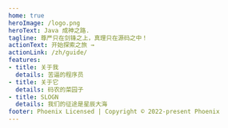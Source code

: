 ```yaml
---
home: true
heroImage: /logo.png
heroText: Java 成神之路.
tagline: 尊严只在剑锋之上，真理只在源码之中！
actionText: 开始探索之旅 →
actionLink: /zh/guide/
features:
- title: 关于我
  details: 苦逼的程序员
- title: 关于它
  details: 码农的菜园子
- title: SLOGN
  details: 我们的征途是星辰大海
footer: Phoenix Licensed | Copyright © 2022-present Phoenix
---
```


